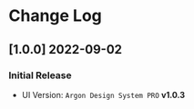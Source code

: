 # Change Log

## [1.0.0] 2022-09-02
### Initial Release

- UI Version: `Argon Design System PRO` **v1.0.3**

